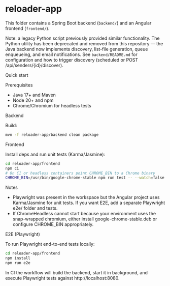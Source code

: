 # reloader-app

This folder contains a Spring Boot backend (`backend/`) and an Angular frontend (`frontend/`).

Note: a legacy Python script previously provided similar functionality. The Python utility has been deprecated and removed from this repository — the Java backend now implements discovery, list-file generation, queue enqueueing, and email notifications. See `backend/README.md` for configuration and how to trigger discovery (scheduled or POST /api/senders/{id}/discover).

Quick start

Prerequisites
- Java 17+ and Maven
- Node 20+ and npm
- Chrome/Chromium for headless tests

Backend

Build:

```bash
mvn -f reloader-app/backend clean package
```

Frontend

Install deps and run unit tests (Karma/Jasmine):

```bash
cd reloader-app/frontend
npm ci
# On CI or headless containers point CHROME_BIN to a Chrome binary
CHROME_BIN=/usr/bin/google-chrome-stable npm run test -- --watch=false --browsers=ChromeHeadless
```

Notes
- Playwright was present in the workspace but the Angular project uses Karma/Jasmine for unit tests. If you want E2E, add a separate Playwright e2e/ folder and tests.
- If ChromeHeadless cannot start because your environment uses the snap-wrapped chromium, either install google-chrome-stable.deb or configure CHROME_BIN appropriately.

E2E (Playwright)

To run Playwright end-to-end tests locally:

```bash
cd reloader-app/frontend
npm install
npm run e2e
```

In CI the workflow will build the backend, start it in background, and execute Playwright tests against http://localhost:8080.
